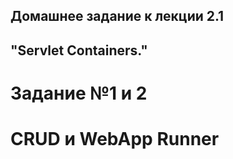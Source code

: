 ## Домашнее задание к лекции 2.1 
## "Servlet Containers."

# Задание №1 и 2 

# CRUD и WebApp Runner